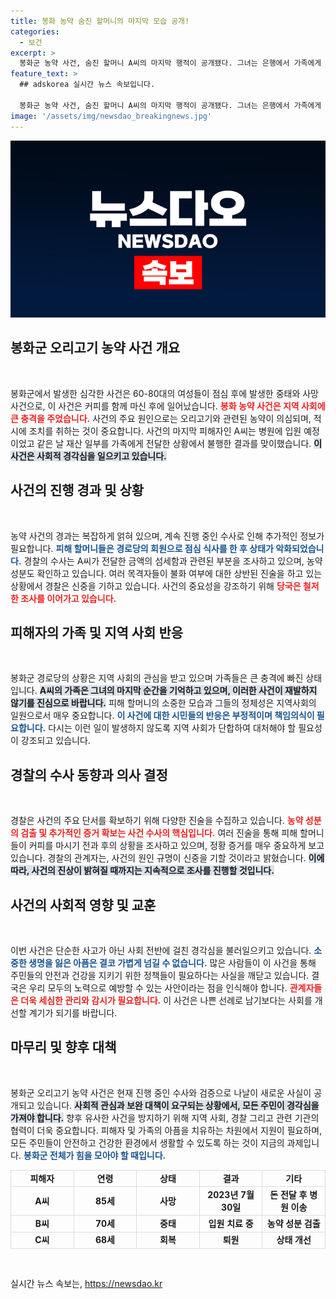 ```yaml
---
title: 봉화 농약 숨진 할머니의 마지막 모습 공개!
categories:
  - 보건
excerpt: >
  봉화군 농약 사건, 숨진 할머니 A씨의 마지막 행적이 공개됐다. 그녀는 은행에서 가족에게 돈을 전달한 후 불행한 사고를 겪었다. 사건의 진실이 밝혀질까? 클릭해 더 알아보세요!
feature_text: >
  ## adskorea 실시간 뉴스 속보입니다.

  봉화군 농약 사건, 숨진 할머니 A씨의 마지막 행적이 공개됐다. 그녀는 은행에서 가족에게 돈을 전달한 후 불행한 사고를 겪었다. 사건의 진실이 밝혀질까? 클릭해 더 알아보세요!
image: '/assets/img/newsdao_breakingnews.jpg'
---
```


<p><img src="/assets/img/newsdao_breakingnews.jpg" alt="adskorea 속보" /></p>

<h2 data-ke-size="size26">봉화군 오리고기 농약 사건 개요</h2>

<p data-ke-size="size16">&nbsp;</p>

<p>봉화군에서 발생한 심각한 사건은 60-80대의 여성들이 점심 후에 발생한 중태와 사망 사건으로, 이 사건은 커피를 함께 마신 후에 일어났습니다. <b><span style="color: #ee2323;">봉화 농약 사건은 지역 사회에 큰 충격을 주었습니다.</span></b> 사건의 주요 원인으로는 오리고기와 관련된 농약이 의심되며, 적시에 조치를 취하는 것이 중요합니다. 사건의 마지막 피해자인 A씨는 병원에 입원 예정이었고 같은 날 재산 일부를 가족에게 전달한 상황에서 불행한 결과를 맞이했습니다. <b><span style="background-color: #21538527;">이 사건은 사회적 경각심을 일으키고 있습니다.</span></b></p>

<h2 data-ke-size="size26">사건의 진행 경과 및 상황</h2>

<p data-ke-size="size16">&nbsp;</p>

<p>농약 사건의 경과는 복잡하게 얽혀 있으며, 계속 진행 중인 수사로 인해 추가적인 정보가 필요합니다. <b><span style="color: #1a5490;">피해 할머니들은 경로당의 회원으로 점심 식사를 한 후 상태가 악화되었습니다.</span></b> 경찰의 수사는 A씨가 전달한 금액의 섬세함과 관련된 부분을 조사하고 있으며, 농약 성분도 확인하고 있습니다. 여러 목격자들이 불화 여부에 대한 상반된 진술을 하고 있는 상황에서 경찰은 신중을 기하고 있습니다.  사건의 중요성을 강조하기 위해 <b><span style="color: #ee2323;">당국은 철저한 조사를 이어가고 있습니다.</span></b></p>

<h2 data-ke-size="size26">피해자의 가족 및 지역 사회 반응</h2>

<p data-ke-size="size16">&nbsp;</p>

<p>봉화군 경로당의 상황은 지역 사회의 관심을 받고 있으며 가족들은 큰 충격에 빠진 상태입니다. <b><span style="background-color: #21538527;">A씨의 가족은 그녀의 마지막 순간을 기억하고 있으며, 이러한 사건이 재발하지 않기를 진심으로 바랍니다.</span></b> 피해 할머니의 소중한 모습과 그들의 정체성은 지역사회의 일원으로서 매우 중요합니다. <b><span style="color: #1a5490;">이 사건에 대한 시민들의 반응은 부정적이며 책임의식이 필요합니다.</span></b> 다시는 이런 일이 발생하지 않도록 지역 사회가 단합하여 대처해야 할 필요성이 강조되고 있습니다.</p>

<h2 data-ke-size="size26">경찰의 수사 동향과 의사 결정</h2>

<p data-ke-size="size16">&nbsp;</p>

<p>경찰은 사건의 주요 단서를 확보하기 위해 다양한 진술을 수집하고 있습니다. <b><span style="color: #ee2323;">농약 성분의 검출 및 추가적인 증거 확보는 사건 수사의 핵심입니다.</span></b> 여러 진술을 통해 피해 할머니들이 커피를 마시기 전과 후의 상황을 조사하고 있으며, 정황 증거를 매우 중요하게 보고 있습니다. 경찰의 관계자는, 사건의 원인 규명이 신중을 기할 것이라고 밝혔습니다. <b><span style="background-color: #21538527;">이에 따라, 사건의 진상이 밝혀질 때까지는 지속적으로 조사를 진행할 것입니다.</span></b></p>

<h2 data-ke-size="size26">사건의 사회적 영향 및 교훈</h2>

<p data-ke-size="size16">&nbsp;</p>

<p>이번 사건은 단순한 사고가 아닌 사회 전반에 걸친 경각심을 불러일으키고 있습니다. <b><span style="color: #1a5490;">소중한 생명을 잃은 아픔은 결코 가볍게 넘길 수 없습니다.</span></b> 많은 사람들이 이 사건을 통해 주민들의 안전과 건강을 지키기 위한 정책들이 필요하다는 사실을 깨닫고 있습니다. 결국은 우리 모두의 노력으로 예방할 수 있는 사안이라는 점을 인식해야 합니다. <b><span style="color: #ee2323;">관계자들은 더욱 세심한 관리와 감시가 필요합니다.</span></b> 이 사건은 나쁜 선례로 남기보다는 사회를 개선할 계기가 되기를 바랍니다.</p>

<h2 data-ke-size="size26">마무리 및 향후 대책</h2>

<p data-ke-size="size16">&nbsp;</p>

<p>봉화군 오리고기 농약 사건은 현재 진행 중인 수사와 검증으로 나날이 새로운 사실이 공개되고 있습니다. <b><span style="background-color: #21538527;">사회적 관심과 보완 대책이 요구되는 상황에서, 모든 주민이 경각심을 가져야 합니다.</span></b> 향후 유사한 사건을 방지하기 위해 지역 사회, 경찰 그리고 관련 기관의 협력이 더욱 중요합니다. 피해자 및 가족의 아픔을 치유하는 차원에서 지원이 필요하며, 모든 주민들이 안전하고 건강한 환경에서 생활할 수 있도록 하는 것이 지금의 과제입니다. <b><span style="color: #1a5490;">봉화군 전체가 힘을 모아야 할 때입니다.</span></b> </p>

<table style="width: 100%; border-collapse: collapse; table-layout: fixed;">
  <tr>
    <td style="width: 20%; text-align: center; height: 17px; border: 1px solid #dddddd;"><b>피해자</b></td>
    <td style="width: 20%; text-align: center; height: 17px; border: 1px solid #dddddd;"><b>연령</b></td>
    <td style="width: 20%; text-align: center; height: 17px; border: 1px solid #dddddd;"><b>상태</b></td>
    <td style="width: 20%; text-align: center; height: 17px; border: 1px solid #dddddd;"><b>결과</b></td>
    <td style="width: 20%; text-align: center; height: 17px; border: 1px solid #dddddd;"><b>기타</b></td>
  </tr>
  <tr>
    <td style="text-align: center; height: 17px; border: 1px solid #dddddd;"><b>A씨</b></td>
    <td style="text-align: center; height: 17px; border: 1px solid #dddddd;"><b>85세</b></td>
    <td style="text-align: center; height: 17px; border: 1px solid #dddddd;"><b>사망</b></td>
    <td style="text-align: center; height: 17px; border: 1px solid #dddddd;"><b>2023년 7월 30일</b></td>
    <td style="text-align: center; height: 17px; border: 1px solid #dddddd;"><b>돈 전달 후 병원 이송</b></td>
  </tr>
  <tr>
    <td style="text-align: center; height: 17px; border: 1px solid #dddddd;"><b>B씨</b></td>
    <td style="text-align: center; height: 17px; border: 1px solid #dddddd;"><b>70세</b></td>
    <td style="text-align: center; height: 17px; border: 1px solid #dddddd;"><b>중태</b></td>
    <td style="text-align: center; height: 17px; border: 1px solid #dddddd;"><b>입원 치료 중</b></td>
    <td style="text-align: center; height: 17px; border: 1px solid #dddddd;"><b>농약 성분 검출</b></td>
  </tr>
  <tr>
    <td style="text-align: center; height: 17px; border: 1px solid #dddddd;"><b>C씨</b></td>
    <td style="text-align: center; height: 17px; border: 1px solid #dddddd;"><b>68세</b></td>
    <td style="text-align: center; height: 17px; border: 1px solid #dddddd;"><b>회복</b></td>
    <td style="text-align: center; height: 17px; border: 1px solid #dddddd;"><b>퇴원</b></td>
    <td style="text-align: center; height: 17px; border: 1px solid #dddddd;"><b>상태 개선</b></td>
  </tr>
</table>

<p data-ke-size="size16">&nbsp;</p>
실시간 뉴스 속보는, <a href="https://newsdao.kr" rel="dofollow">https://newsdao.kr</a>


